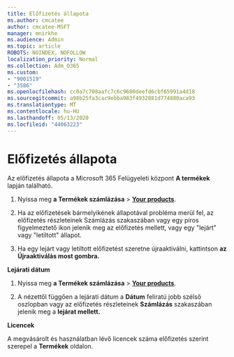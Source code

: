 ```yaml
---
title: Előfizetés állapota
ms.author: cmcatee
author: cmcatee-MSFT
manager: mnirkhe
ms.audience: Admin
ms.topic: article
ROBOTS: NOINDEX, NOFOLLOW
localization_priority: Normal
ms.collection: Adm_O365
ms.custom:
- "9001519"
- "3586"
ms.openlocfilehash: cc0a7c708aafc7c6c9680deefd6cbf65991a4d18
ms.sourcegitcommit: a98b25fa3cac9ebba983f4932881d774880aca93
ms.translationtype: MT
ms.contentlocale: hu-HU
ms.lasthandoff: 05/13/2020
ms.locfileid: "44063223"
---
```

# <a name="subscription-status"></a>Előfizetés állapota

Az előfizetés állapota a Microsoft 365 Felügyeleti központ **A termékek** lapján található.

1. Nyissa meg **a Termékek számlázása**  >  **[Your products](https://go.microsoft.com/fwlink/p/?linkid=842054)**.

2. Ha az előfizetések bármelyikének állapotával probléma merül fel, az előfizetés részleteinek Számlázás szakaszában vagy egy piros figyelmeztető ikon jelenik meg az előfizetés mellett, vagy egy "lejárt" vagy "letiltott" állapot.

3. Ha egy lejárt vagy letiltott előfizetést szeretne újraaktiválni, kattintson **az Újraaktiválás most gombra.**

**Lejárati dátum**

1. Nyissa meg **a Termékek számlázása**  >  **[Your products](https://go.microsoft.com/fwlink/p/?linkid=842054)**.

2. A nézettől függően a lejárati dátum a **Dátum** feliratú jobb szélső oszlopban vagy az előfizetés részleteinek **Számlázás** szakaszában jelenik meg a **lejárat mellett.**

**Licencek**

A megvásárolt és használatban lévő licencek száma előfizetés szerint szerepel a **Termékek** oldalon.

